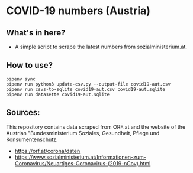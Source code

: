 # COVID-19 numbers (Austria)

## What's in here?

- A simple script to scrape the latest numbers from sozialministerium.at.

## How to use?

```
pipenv sync
pipenv run python3 update-csv.py --output-file covid19-aut.csv
pipenv run csvs-to-sqlite covid19-aut.csv covid19-aut.sqlite
pipenv run datasette covid19-aut.sqlite
```

## Sources:

This repository contains data scraped from ORF.at and the website of the
Austrian "Bundesministerium Soziales, Gesundheit, Pflege und Konsumentenschutz.

- <https://orf.at/corona/daten>
- <https://www.sozialministerium.at/Informationen-zum-Coronavirus/Neuartiges-Coronavirus-(2019-nCov).html>
